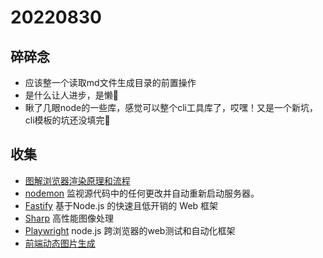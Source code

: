 <!--
 * @Desc: 
 * @Author: 曾茹菁
 * @Date: 2022-08-30 09:00:50
 * @LastEditors: 曾茹菁
 * @LastEditTime: 2022-08-30 11:39:33
-->
# 20220830
## 碎碎念
- 应该整一个读取md文件生成目录的前置操作
- 是什么让人进步，是懒🙉
- 瞅了几眼node的一些库，感觉可以整个cli工具库了，哎嘿！又是一个新坑，cli模板的坑还没填完🙉
## 收集
- [图解浏览器渲染原理和流程](https://mp.weixin.qq.com/s/9GMk0kFTHyTW_UrL0svNpQ)
- [nodemon](https://nodemon.io/) 监视源代码中的任何更改并自动重新启动服务器。
- [Fastify](https://www.fastify.io/) 基于Node.js 的快速且低开销的 Web 框架
- [Sharp](https://sharp.pixelplumbing.com/) 高性能图像处理
- [Playwright](https://playwright.dev/docs/intro) node.js 跨浏览器的web测试和自动化框架
- [前端动态图片生成](https://mp.weixin.qq.com/s/Vzq_aYKVPxjXCVsLmoq88g)
